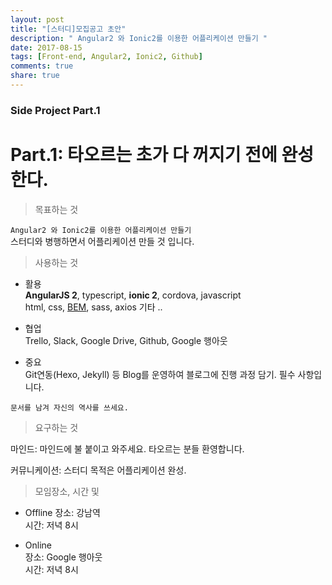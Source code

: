 ```yaml
---
layout: post
title: "[스터디]모집공고 초안"
description: " Angular2 와 Ionic2를 이용한 어플리케이션 만들기 "
date: 2017-08-15
tags: [Front-end, Angular2, Ionic2, Github]
comments: true
share: true
---
```

### Side Project Part.1  

# Part.1: 타오르는 초가 다 꺼지기 전에 완성한다.  

> 목표하는 것    

`Angular2 와 Ionic2를 이용한 어플리케이션 만들기`  
스터디와 병행하면서 어플리케이션 만들 것 입니다.  

> 사용하는 것  

- 활용  
**AngularJS 2**, typescript,  **ionic 2**, cordova, javascript  
html, css, [BEM](http://getbem.com/), sass, axios 기타 .. 

- 협업  
Trello, Slack, Google Drive, Github, Google 행아웃  

- 중요  
Git연동(Hexo, Jekyll) 등 Blog를 운영하여 블로그에 진행 과정 담기. 필수 사항입니다.  

``문서를 남겨 자신의 역사를 쓰세요.``  

> 요구하는 것  

마인드: 마인드에 불 붙이고 와주세요. 타오르는 분들 환영합니다. 

커뮤니케이션: 스터디 목적은 어플리케이션 완성.  

> 모임장소, 시간 및   

- Offline
장소: 강남역  
시간: 저녁 8시  

- Online  
장소: Google 행아웃  
시간: 저녁 8시  